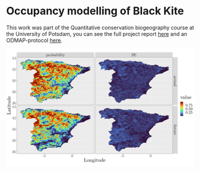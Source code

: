 # Occupancy modelling of Black Kite

This work was part of the Quantitative conservation biogeography course at the University of Potsdam, you can see the full project report [here](Black_kite_occupancy_model_Felix_Noessler_2021.pdf) and an ODMAP-protocol [here](ODMAP_protocol.md).

![](R/results/best_model_map.png)


